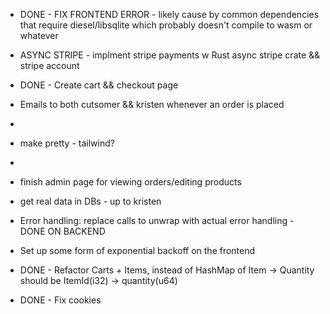 - DONE - FIX FRONTEND ERROR - likely cause by common dependencies that require 
    diesel/libsqlite which probably doesn't compile to wasm or whatever

- ASYNC STRIPE - implment stripe payments w Rust async stripe crate && stripe account
  
- DONE - Create cart && checkout page
  
- Emails to both cutsomer && kristen whenever an order is placed
- 
- make pretty - tailwind?
- 
- finish admin page for viewing orders/editing products
- get real data in DBs - up to kristen
- Error handling: replace calls to unwrap with actual error handling - DONE ON BACKEND
- Set up some form of exponential backoff on the frontend 

- DONE - Refactor Carts + Items, instead of HashMap of Item -> Quantity should be ItemId(i32)  -> quantity(u64)
- DONE - Fix cookies